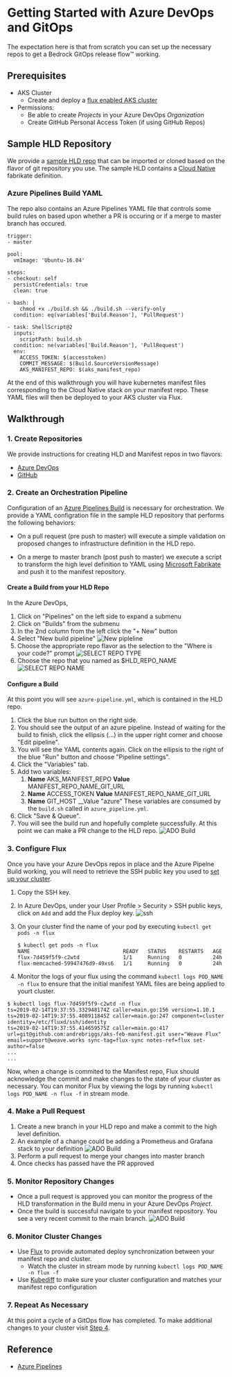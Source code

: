 # Getting Started with Azure DevOps and GitOps  
The expectation here is that from scratch you can set up the necessary repos to get a Bedrock GitOps release flow™ working. 

## Prerequisites
* AKS Cluster
  * Create and deploy a [flux enabled AKS cluster](../../cluster/README.md)
* Permissions:
  * Be able to create _Projects_ in your Azure DevOps _Organization_ 
  * Create GitHub Personal Access Token (if using GitHub Repos)

## Sample HLD Repository
We provide a [sample HLD repo](https://github.com/samiyaakhtar/aks-deploy-source) that can be imported or cloned based on the flavor of git repository you use. The sample HLD contains a [Cloud Native](https://github.com/timfpark/fabrikate-cloud-native) fabrikate definition.

### Azure Pipelines Build YAML
The repo also contains an Azure Pipelines YAML file that controls some build rules on based upon whether a PR is occuring or if a merge to master branch has occured.

```
trigger:
- master

pool:
  vmImage: 'Ubuntu-16.04'

steps:
- checkout: self
  persistCredentials: true
  clean: true

- bash: |
    chmod +x ./build.sh && ./build.sh --verify-only
  condition: eq(variables['Build.Reason'], 'PullRequest')

- task: ShellScript@2
  inputs:
    scriptPath: build.sh
  condition: ne(variables['Build.Reason'], 'PullRequest')
  env:
    ACCESS_TOKEN: $(accesstoken)
    COMMIT_MESSAGE: $(Build.SourceVersionMessage)
    AKS_MANIFEST_REPO: $(aks_manifest_repo)

```

At the end of this walkthrough you will have kubernetes manifest files corresponding to the Cloud Native stack on your manifest repo. These YAML files will then be deployed to your AKS cluster via Flux. 

## Walkthrough
### 1. Create Repositories

We provide instructions for creating HLD and Manifest repos in two flavors:
* [Azure DevOps](ADORepos.md)
* [GitHub](GitHubRepos.md)

### 2. Create an Orchestration Pipeline

Configuration of an [Azure Pipelines Build](https://docs.microsoft.com/en-us/azure/devops/pipelines/get-started/key-pipelines-concepts?toc=/azure/devops/pipelines/toc.json&bc=/azure/devops/boards/pipelines/breadcrumb/toc.json&view=azure-devops) is necessary for orchestration. We provide a YAML configration file in the sample HLD repository that performs the following behaviors:

+ On a pull request (pre push to master) will execute a simple validation on proposed changes to infrastructure definition in the HLD repo.

+ On a merge to master branch (post push to master) we execute a script to transform the high level definition to YAML using [Microsoft Fabrikate](https://github.com/Microsoft/fabrikate) and push it to the manifest repository.

#### Create a Build from your HLD Repo

In the Azure DevOps,
1. Click on "Pipelines" on the left side to expand a submenu
2. Click on "Builds" from the submenu
3. In the 2nd column from the left click the "+ New" button
4. Select "New build pipeline"
  ![New pipleline](images/new-pipeline.png)
5. Choose the appropriate repo flavor as the selection to the "Where is your code?" prompt
  ![SELECT REPO TYPE](images/select-git-repo.png)
6. Choose the repo that you named as $HLD_REPO_NAME
  ![SELECT REPO NAME](images/select-ado-repo.png)


#### Configure a Build

At this point you will see `azure-pipeline.yml`, which is contained in the HLD repo.
1. Click the blue run button on the right side.
2. You should see the output of an azure pipeline. Instead of waiting for the build to finish, click the ellipsis (...) in the upper right corner and choose "Edit pipeline".
3. You will see the YAML contents again. Click on the ellipsis to the right of the blue "Run" button and choose "Pipeline settings".
4. Click the "Variables" tab.
5. Add two variables:
    1. __Name__ AKS_MANIFEST_REPO __Value__ MANIFEST_REPO_NAME_GIT_URL
    2. __Name__ ACCESS_TOKEN __Value__ MANIFEST_REPO_NAME_GIT_URL
    3. __Name__ GIT_HOST __Value "azure"
    These variables are consumed by the `build.sh` called in `azure_pipeline.yml`.
6. Click "Save & Queue".
7. You will see the build run and hopefully complete successfully. At this point we can make a PR change to the HLD repo.
  ![ADO Build](images/azure-pipelines-yaml.png)

### 3. Configure Flux

Once you have your Azure DevOps repos in place and the Azure Pipelne Build working, you will need to retrieve the SSH public key you used to [set up your cluster](../../cluster/README.md).

1. Copy the SSH key.
2. In Azure DevOps, under your User Profile > Security > SSH public keys, click on `Add` and add the Flux deploy key.
  ![ssh](images/ssh-key.png)

3. On your cluster find the name of your pod by executing `kubectl get pods -n flux`
    ```
    $ kubectl get pods -n flux
    NAME                              READY   STATUS    RESTARTS   AGE
    flux-7d459f5f9-c2wtd              1/1     Running   0          24h
    flux-memcached-59947476d9-49xs6   1/1     Running   0          24h
    ```

4. Monitor the logs of your flux using the command `kubectl logs POD_NAME -n flux` to ensure that the initial manifest YAML files are being applied to yourt cluster.
```
$ kubectl logs flux-7d459f5f9-c2wtd -n flux
ts=2019-02-14T19:37:55.332948174Z caller=main.go:156 version=1.10.1
ts=2019-02-14T19:37:55.408911845Z caller=main.go:247 component=cluster identity=/etc/fluxd/ssh/identity
ts=2019-02-14T19:37:55.414659575Z caller=main.go:417 url=git@github.com:andrebriggs/aks-feb-manifest.git user="Weave Flux" email=support@weave.works sync-tag=flux-sync notes-ref=flux set-author=false
...
...
```
Now, when a change is commited to the Manifest repo, Flux should acknowledge the commit and make changes to the state of your cluster as necessary. You can monitor Flux by viewing the logs by running `kubectl logs POD_NAME -n flux -f` in stream mode.

### 4. Make a Pull Request
1. Create a new branch in your HLD repo and make a commit to the high level definition.
1. An example of a change could be adding a Prometheus and Grafana stack to your definition
  ![ADO Build](images/definition-change.png)
1. Perform a pull request to merge your changes into master branch
1. Once checks has passed have the PR approved 

### 5. Monitor Repository Changes
* Once a pull request is approved you can monitor the progress of the HLD transformation in the Build menu in your Azure DevOps _Project_.
* Once the build is successful navigate to your manifest repository. You see a very recent commit to the main branch.
  ![ADO Build](images/ADO_builds.png)

### 6. Monitor Cluster Changes

* Use [Flux](https://github.com/weaveworks/flux/blob/master/site/get-started.md#confirm-the-change-landed) to provide automated deploy synchronization between your manifest repo and cluster. 
  * Watch the cluster in stream mode by running `kubectl logs POD_NAME -n flux -f`
* Use [Kubediff](https://github.com/weaveworks/kubediff) to make sure your cluster configuration and matches your manifest repo configuration

### 7. Repeat As Necessary
At this point a cycle of a GitOps flow has completed. To make additional changes to your cluster visit [Step 4](#4-make-a-pull-request). 

## Reference
* [Azure Pipelines](https://docs.microsoft.com/en-us/azure/devops/pipelines/get-started/what-is-azure-pipelines?toc=/azure/devops/pipelines/toc.json&bc=/azure/devops/boards/pipelines/breadcrumb/toc.json&view=azure-devops)
